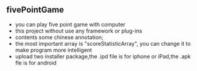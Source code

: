 ## fivePointGame
- you can play five point game with computer
- this project without use any framework or plug-ins
- contents some chinese annotation;
- the most important array is "scoreStatisticArray", you can change it to make program more intelligent
- upload two installer package,the .ipd file is for iphone or iPad,the .apk fle is for android
